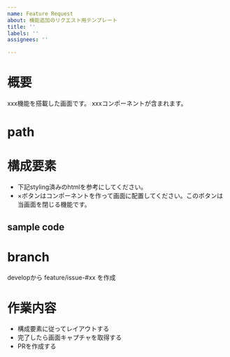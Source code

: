```yaml
---
name: Feature Request
about: 機能追加のリクエスト用テンプレート
title: ''
labels: ''
assignees: ''

---
```


# 概要

xxx機能を搭載した画面です。
xxxコンポーネントが含まれます。

# path

# 構成要素

- 下記styling済みのhtmlを参考にしてください。
- ×ボタンはコンポーネントを作って画面に配置してください。このボタンは当画面を閉じる機能です。

## sample code

# branch

developから feature/issue-#xx を作成

# 作業内容

- 構成要素に従ってレイアウトする
- 完了したら画面キャプチャを取得する
- PRを作成する
